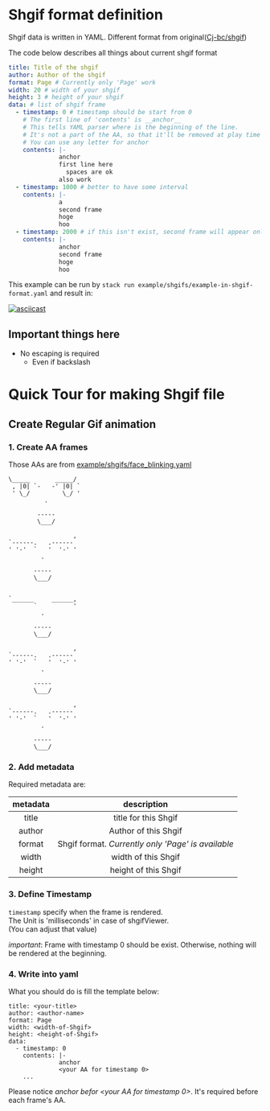# Shgif format definition

Shgif data is written in YAML.
Different format from original([Cj-bc/shgif](https://github.com/Cj-bc/shgif))

The code below describes all things about current shgif format

```yaml
title: Title of the shgif
author: Author of the shgif
format: Page # Currently only 'Page' work
width: 20 # width of your shgif
height: 3 # height of your shgif
data: # list of shgif frame
  - timestamp: 0 # timestamp should be start from 0
    # The first line of 'contents' is __anchor__
    # This tells YAML parser where is the beginning of the line.
    # It's not a part of the AA, so that it'll be removed at play time
    # You can use any letter for anchor
    contents: |-
              anchor
              first line here
                spaces are ok
              also work
  - timestamp: 1000 # better to have some interval
    contents: |-
              a
              second frame
              hoge
              hoo
  - timestamp: 2000 # if this isn't exist, second frame will appear only one ms
    contents: |-
              anchor
              second frame
              hoge
              hoo
```

This example can be run by `stack run example/shgifs/example-in-shgif-format.yaml` and result in:

[![asciicast](https://asciinema.org/a/288971.svg)](https://asciinema.org/a/288971)


## Important things here

- No escaping is required
  - Even if backslash


# Quick Tour for making Shgif file

## Create Regular Gif animation

### 1. Create AA frames

Those AAs are from [example/shgifs/face_blinking.yaml](../example/shgifs/face_blinkig.yaml)

```
\_____       _____/
 , |0| `-   -' |0| `
 ' \_/         \_/ '
          .

        -----
        \___/
```

```
                  ,
`------.   .------
' '-'  `   '  '-' '
         .

       -----
       \___/
```

```

`______     ______,
       `          '
         .

       -----
       \___/
```

```
                  ,
`------.   .------
' '-'  `   '  '-' '
         .

       -----
       \___/
```

```
                  ,
`------.   .------
' '-'  `   '  '-' '
         .

       -----
       \___/
```

### 2. Add metadata

Required metadata are:

| metadata | description |
| :-:|:-:|
| title | title for this Shgif |
| author | Author of this Shgif |
| format | Shgif format. _Currently only 'Page' is available_ |
| width  | width of this Shgif |
| height | height of this Shgif |


### 3. Define Timestamp

`timestamp` specify when the frame is rendered.  
The Unit is 'milliseconds' in case of shgifViewer.  
(You can adjust that value)

_important_: Frame with timestamp 0 should be exist.
             Otherwise, nothing will be rendered at the beginning.


### 4. Write into yaml

What you should do is fill the template below:

```
title: <your-title>
author: <author-name>
format: Page
width: <width-of-Shgif>
height: <height-of-Shgif>
data:
  - timestamp: 0
    contents: |-
              anchor
              <your AA for timestamp 0>
    ...
```

Please notice _anchor befor <your AA for timestamp 0>_.
It's required before each frame's AA.
